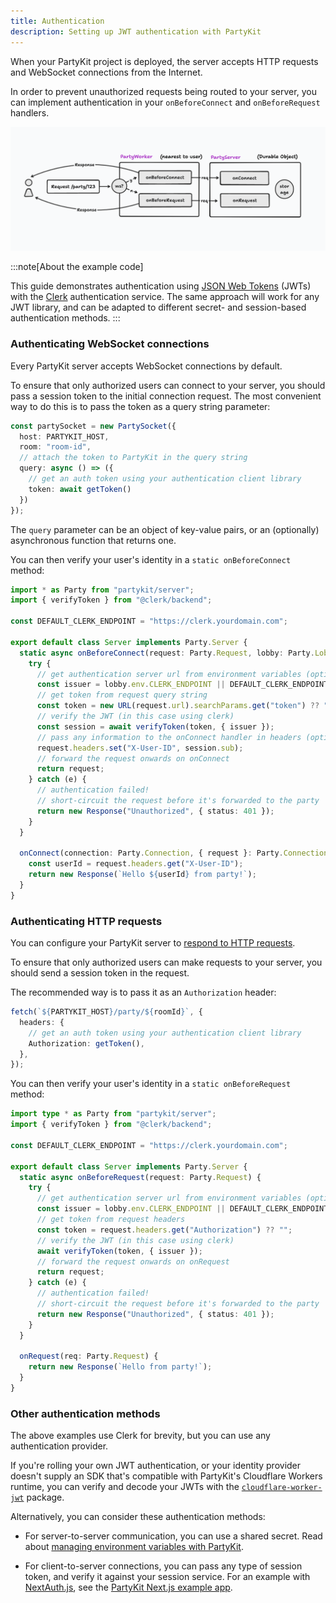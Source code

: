 ```yaml
---
title: Authentication
description: Setting up JWT authentication with PartyKit
---
```


When your PartyKit project is deployed, the server accepts HTTP requests and WebSocket connections from the Internet.

In order to prevent unauthorized requests being routed to your server, you can implement authentication in your `onBeforeConnect` and `onBeforeRequest` handlers.

<!-- TODO: Better image design -->

![onBefore handlers](../../../assets/on-before.png)

:::note[About the example code]

This guide demonstrates authentication using [JSON Web Tokens](https://jwt.io/) (JWTs) with the [Clerk](https://clerk.dev/) authentication service. The same approach will work for any JWT library, and can be adapted to different secret- and session-based authentication methods.
:::

### Authenticating WebSocket connections

Every PartyKit server accepts WebSocket connections by default.

To ensure that only authorized users can connect to your server, you should pass a session token to the initial connection request. The most convenient way to do this is to pass the token as a query string parameter:

```ts
const partySocket = new PartySocket({
  host: PARTYKIT_HOST,
  room: "room-id",
  // attach the token to PartyKit in the query string
  query: async () => ({
    // get an auth token using your authentication client library
    token: await getToken()
  })
});
```

The `query` parameter can be an object of key-value pairs, or an (optionally) asynchronous
function that returns one.

You can then verify your user's identity in a `static onBeforeConnect` method:

```ts
import * as Party from "partykit/server";
import { verifyToken } from "@clerk/backend";

const DEFAULT_CLERK_ENDPOINT = "https://clerk.yourdomain.com";

export default class Server implements Party.Server {
  static async onBeforeConnect(request: Party.Request, lobby: Party.Lobby) {
    try {
      // get authentication server url from environment variables (optional)
      const issuer = lobby.env.CLERK_ENDPOINT || DEFAULT_CLERK_ENDPOINT
      // get token from request query string
      const token = new URL(request.url).searchParams.get("token") ?? "";
      // verify the JWT (in this case using clerk)
      const session = await verifyToken(token, { issuer });
      // pass any information to the onConnect handler in headers (optional)
      request.headers.set("X-User-ID", session.sub);
      // forward the request onwards on onConnect
      return request;
    } catch (e) {
      // authentication failed!
      // short-circuit the request before it's forwarded to the party
      return new Response("Unauthorized", { status: 401 });
    }
  }

  onConnect(connection: Party.Connection, { request }: Party.ConnectionContext) {
    const userId = request.headers.get("X-User-ID");
    return new Response(`Hello ${userId} from party!`);
  }
}
```

### Authenticating HTTP requests

<!-- TODO: Add links to guide/API-->

You can configure your PartyKit server to [respond to HTTP requests](/guides/responding-to-http-requests).

To ensure that only authorized users can make requests to your server, you should send a session token in the request.

The recommended way is to pass it as an `Authorization` header:

```ts
fetch(`${PARTYKIT_HOST}/party/${roomId}`, {
  headers: {
    // get an auth token using your authentication client library
    Authorization: getToken(),
  },
});
```

You can then verify your user's identity in a `static onBeforeRequest` method:

```ts
import type * as Party from "partykit/server";
import { verifyToken } from "@clerk/backend";

const DEFAULT_CLERK_ENDPOINT = "https://clerk.yourdomain.com";

export default class Server implements Party.Server {
  static async onBeforeRequest(request: Party.Request) {
    try {
      // get authentication server url from environment variables (optional)
      const issuer = lobby.env.CLERK_ENDPOINT || DEFAULT_CLERK_ENDPOINT
      // get token from request headers
      const token = request.headers.get("Authorization") ?? "";
      // verify the JWT (in this case using clerk)
      await verifyToken(token, { issuer });
      // forward the request onwards on onRequest
      return request;
    } catch (e) {
      // authentication failed!
      // short-circuit the request before it's forwarded to the party
      return new Response("Unauthorized", { status: 401 });
    }
  }

  onRequest(req: Party.Request) {
    return new Response(`Hello from party!`);
  }
}
```

### Other authentication methods

The above examples use Clerk for brevity, but you can use any authentication provider.

If you're rolling your own JWT authentication, or your identity provider doesn't supply an SDK that's compatible with PartyKit's Cloudflare Workers runtime, you can verify and decode your JWTs with the [`cloudflare-worker-jwt`](https://github.com/tsndr/cloudflare-worker-jwt) package.

Alternatively, you can consider these authentication methods:

- For server-to-server communication, you can use a shared secret. Read about [managing environment variables with PartyKit](/guides/managing-environment-variables).

- For client-to-server connections, you can pass any type of session token, and verify it against your session service. For an example with [NextAuth.js](https://next-auth.js.org/), see the [PartyKit Next.js example app](/examples/next-js).
